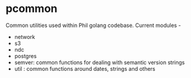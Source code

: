 # pcommon

Common utilities used within Phil golang codebase. Current modules -
 - network
 - s3 
 - ndc 
 - postgres
 - semver: common functions for dealing with semantic version strings
 - util : common functions around dates, strings and others
